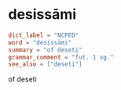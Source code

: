 # desissāmi

``` toml
dict_label = "NCPED"
word = "desissāmi"
summary = "of deseti"
grammar_comment = "fut. 1 sg."
see_also = ["deseti"]
```

of deseti


